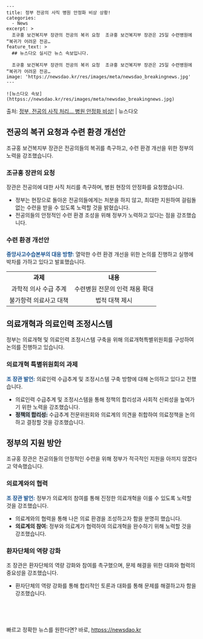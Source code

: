     ---
    title: 정부 전공의 사직 병원 안정화 비상 상황!
    categories:
      - News
    excerpt: >
      조규홍 보건복지부 장관의 전공의 복귀 요청  조규홍 보건복지부 장관은 25일 수련병원에 “복귀가 어려운 전공…
    feature_text: >
      ## 뉴스다오 실시간 뉴스 속보입니다.
    
      조규홍 보건복지부 장관의 전공의 복귀 요청  조규홍 보건복지부 장관은 25일 수련병원에 “복귀가 어려운 전공…
    image: 'https://newsdao.kr/res/images/meta/newsdao_breakingnews.jpg'
    ---
    
    ![뉴스다오 속보](httpss://newsdao.kr/res/images/meta/newsdao_breakingnews.jpg)

<p>출처: <a href="httpss://newsdao.kr/4425" rel="dofollow">정부, 전공의 사직 처리... 병원 안정화 비상!</a> | 뉴스다오</p>

<h2 data-ke-size="size26">전공의 복귀 요청과 수련 환경 개선안</h2>
<p data-ke-size="size16">조규홍 보건복지부 장관은 전공의들의 복귀를 촉구하고, 수련 환경 개선을 위한 정부의 노력을 강조했습니다.</p>

<h3>조규홍 장관의 요청</h3>
<p data-ke-size="size16">장관은 전공의에 대한 사직 처리를 촉구하며, 병원 현장의 안정화를 요청했습니다.</p>
<ul>
  <li>정부는 현장으로 돌아온 전공의들에게는 처분을 하지 않고, 최대한 지원하여 걸림돌 없는 수련을 받을 수 있도록 노력할 것을 밝혔습니다.</li>
  <li>전공의들의 안정적인 수련 환경 조성을 위해 정부가 노력하고 있다는 점을 강조했습니다.</li>
</ul>

<h3>수련 환경 개선안</h3>
<p data-ke-size="size16"><b><span style="color: #1a5490;">중앙사고수습본부의 대응 방향:</span></b> 열악한 수련 환경 개선을 위한 논의를 진행하고 실행에 박차를 가하고 있다고 발표했습니다.</p>
<table>
  <tr>
    <td style="text-align: center; height: 17px;"><b>과제</b></td>
    <td style="text-align: center; height: 17px;"><b>내용</b></td>
  </tr>
  <tr>
    <td style="text-align: center; height: 17px;">과학적 의사 수급 추계</td>
    <td style="text-align: center; height: 17px;">수련병원 전문의 인력 채용 확대</td>
  </tr>
  <tr>
    <td style="text-align: center; height: 17px;">불가항력 의료사고 대책</td>
    <td style="text-align: center; height: 17px;">법적 대책 제시</td>
  </tr>
</table>

<h2 data-ke-size="size26">의료개혁과 의료인력 조정시스템</h2>
<p data-ke-size="size16">정부는 의료개혁 및 의료인력 조정시스템 구축을 위해 의료개혁특별위원회를 구성하여 논의를 진행하고 있습니다.</p>

<h3>의료개혁 특별위원회의 과제</h3>
<p data-ke-size="size16"><b><span style="color: #1a5490;">조 장관 발언:</span></b> 의료인력 수급추계 및 조정시스템 구축 방향에 대해 논의하고 있다고 전했습니다.</p>
<ul>
  <li>의료인력 수급추계 및 조정시스템을 통해 정책의 합리성과 사회적 신뢰성을 높여가기 위한 노력을 강조했습니다.</li>
  <li><b><span style="background-color: #21538527;">정책의 합리성:</span></b> 수급추계 전문위원회와 의료계의 의견을 취합하여 의료정책을 논의하고 결정할 것을 강조했습니다.</li>
</ul>

<h2 data-ke-size="size26">정부의 지원 방안</h2>
<p data-ke-size="size16">조규홍 장관은 전공의들의 안정적인 수련을 위해 정부가 적극적인 지원을 아끼지 않겠다고 약속했습니다.</p>

<h3>의료계와의 협력</h3>
<p data-ke-size="size16"><b><span style="color: #1a5490;">조 장관 발언:</span></b> 정부가 의료계의 참여를 통해 진정한 의료개혁을 이룰 수 있도록 노력할 것을 강조했습니다.</p>
<ul>
  <li>의료계와의 협력을 통해 나은 의료 환경을 조성하고자 함을 분명히 했습니다.</li>
  <li><b>의료계의 참여:</b> 정부와 의료계가 협력하여 의료개혁을 완수하기 위해 노력할 것을 강조했습니다.</li>
</ul>

<h3>환자단체의 역량 강화</h3>
<p data-ke-size="size16">조 장관은 환자단체의 역량 강화와 참여를 촉구했으며, 문제 해결을 위한 대화와 협력의 중요성을 강조했습니다.</p>
<ul>
  <li>환자단체의 역량 강화를 통해 합리적인 토론과 대화를 통해 문제를 해결하고자 함을 강조했습니다.</li>
</ul>

<p data-ke-size="size16">&nbsp;</p>
<p data-ke-size="size16">&nbsp;</p> 

빠르고 정확한 뉴스를 원한다면? 바로, <a href="httpss://newsdao.kr" rel="dofollow">httpss://newsdao.kr</a>


    